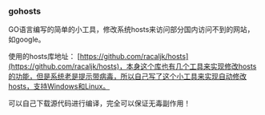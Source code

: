 ### gohosts

GO语言编写的简单的小工具，修改系统hosts来访问部分国内访问不到的网站，如google。  

使用的hosts库地址： [https://github.com/racaljk/hosts](https://github.com/racaljk/hosts)，本身这个库也有几个工具来实现修改hosts的功能，但是系统老是提示带病毒，所以自己写了这个小工具来实现自动修改hosts，支持Windows和Linux。  

可以自己下载源代码进行编译，完全可以保证无毒副作用！
